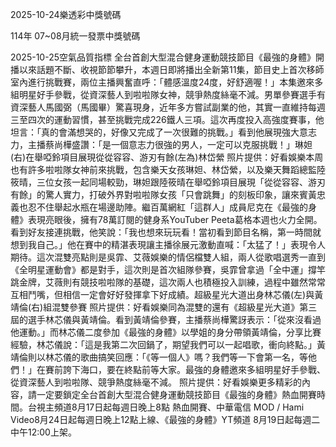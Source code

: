 
2025-10-24樂透彩中獎號碼

                                
114年 07~08月統一發票中獎號碼
                             
2025-10-25空氣品質指標
                              全台首創大型混合健身運動競技節目《最強的身體》開播以來話題不斷、收視節節攀升，本週日即將播出全新第11集，節目史上首次移師室內進行挑戰賽，兩位主播興奮直呼：「體感溫度24度，好舒適喔！」本集邀來多組明星好手參戰，從資深藝人到啦啦隊女神，競爭熱度絲毫不減。男單參賽選手有資深藝人馬國弼（馬國畢）驚喜現身，近年多方嘗試副業的他，其實一直維持每週三至四次的運動習慣，甚至挑戰完成226鐵人三項。這次再度投入高強度賽事，他坦言：「真的會滿想哭的，好像又完成了一次很難的挑戰。」看到他展現強大意志力，主播蔡尚樺盛讚：「是一個意志力很強的男人，一定可以克服挑戰！」琳妲(右)在舉啞鈴項目展現從從容容、游刃有餘(左為)林岱縈 照片提供：好看娛樂本周也有許多啦啦隊女神前來挑戰，包含樂天女孩琳妲、林岱縈，以及樂天舞蹈總監陸筱晴，三位女孩一起同場較勁，琳妲跟陸筱晴在舉啞鈴項目展現「從從容容、游刃有餘」的驚人實力，打破外界對啦啦隊女孩「只會跳舞」的刻板印象，讓來賓黃忠義也忍不住舉起水瓶在場邊助陣。繼百萬網紅「這群人」成員尼克在《最強的身體》表現亮眼後，擁有78萬訂閱的健身系YouTuber Peeta葛格本週也火力全開。看到好友接連挑戰，他笑說：「我也想來玩玩看！當初看到節目名稱，第一時間就想到我自己。」他在賽中的精湛表現讓主播徐展元激動直喊：「太猛了！」表現令人期待。這次混雙亮點則是吳霏、艾薇娛樂的情侶檔雙人組，兩人從歌唱選秀一直到《全明星運動會》都是對手，這次則是首次組隊參賽，吳霏曾拿過「全中運」撐竿跳金牌，艾薇則有競技啦啦隊的基礎，這次兩人也積極投入訓練，過程中雖然常常互相鬥嘴，但相信一定會好好發揮拿下好成績。超級星光大道出身林芯儀(左)與黃靖倫(右)組混雙參賽 照片提供：好看娛樂同為混雙的還有《超級星光大道》第三屆的選手林芯儀與黃靖倫。看到黃靖倫參賽，主播蔡尚樺驚訝表示：「從來沒看過他運動。」而林芯儀二度參加《最強的身體》以學姐的身分帶領黃靖倫，分享比賽經驗，林芯儀說：「這是我第二次回鍋了，期望我們可以一起唱歌，衝向終點。」黃靖倫則以林芯儀的歌曲搞笑回應：「《等一個人》嗎？我們等一下會第一名，等他們！」在賽前誇下海口，要在終點前等大家。最強的身體邀來多組明星好手參戰、從資深藝人到啦啦隊、競爭熱度絲毫不減。 照片提供：好看娛樂更多精彩的內容，請一定要鎖定全台首創大型混合健身運動競技節目《最強的身體》熱血開賽時間。台視主頻道8月17日起每週日晚上8點 熱血開賽、中華電信 MOD / Hami Video8月24日起每週日晚上12點上線、《最強的身體》YT頻道 8月19日起每週二中午12:00上架。